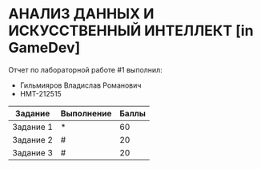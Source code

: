 # АНАЛИЗ ДАННЫХ И ИСКУССТВЕННЫЙ ИНТЕЛЛЕКТ [in GameDev]
Отчет по лабораторной работе #1 выполнил:
- Гильмияров Владислав Романович
- НМТ-212515

| Задание | Выполнение | Баллы |
| ------ | ------ | ------ |
| Задание 1 | * | 60 |
| Задание 2 | # | 20 |
| Задание 3 | # | 20 |
